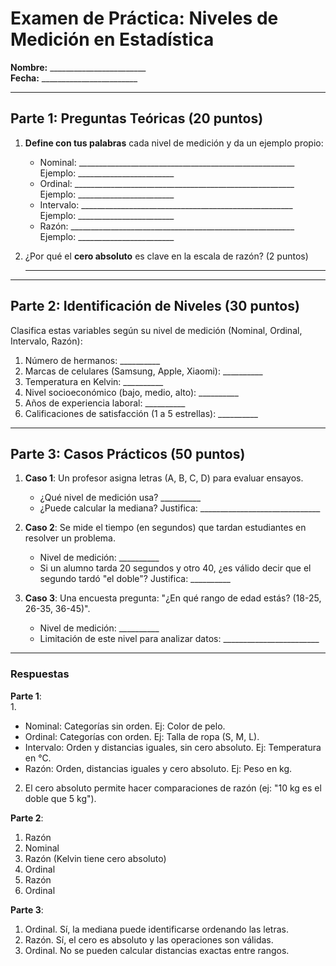 # Examen de Práctica: Niveles de Medición en Estadística

**Nombre:** ________________________  
**Fecha:** ________________________  

---

## Parte 1: Preguntas Teóricas (20 puntos)  
1. **Define con tus palabras** cada nivel de medición y da un ejemplo propio:  
   - Nominal: ______________________________________________________  
     Ejemplo: ________________________  
   - Ordinal: _______________________________________________________  
     Ejemplo: ________________________  
   - Intervalo: _____________________________________________________  
     Ejemplo: ________________________  
   - Razón: ________________________________________________________  
     Ejemplo: ________________________  

2. ¿Por qué el **cero absoluto** es clave en la escala de razón? (2 puntos)  
   ______________________________________________________________  

---

## Parte 2: Identificación de Niveles (30 puntos)  
Clasifica estas variables según su nivel de medición (Nominal, Ordinal, Intervalo, Razón):  
1. Número de hermanos: __________  
2. Marcas de celulares (Samsung, Apple, Xiaomi): __________  
3. Temperatura en Kelvin: __________  
4. Nivel socioeconómico (bajo, medio, alto): __________  
5. Años de experiencia laboral: __________  
6. Calificaciones de satisfacción (1 a 5 estrellas): __________  

---

## Parte 3: Casos Prácticos (50 puntos)  
1. **Caso 1**: Un profesor asigna letras (A, B, C, D) para evaluar ensayos.  
   - ¿Qué nivel de medición usa? __________  
   - ¿Puede calcular la mediana? Justifica: ______________________________  

2. **Caso 2**: Se mide el tiempo (en segundos) que tardan estudiantes en resolver un problema.  
   - Nivel de medición: __________  
   - Si un alumno tarda 20 segundos y otro 40, ¿es válido decir que el segundo tardó "el doble"? Justifica: __________  

3. **Caso 3**: Una encuesta pregunta: "¿En qué rango de edad estás? (18-25, 26-35, 36-45)".  
   - Nivel de medición: __________  
   - Limitación de este nivel para analizar datos: ________________________  

---

### **Respuestas** 

**Parte 1**:  
1.  
   - Nominal: Categorías sin orden. Ej: Color de pelo.  
   - Ordinal: Categorías con orden. Ej: Talla de ropa (S, M, L).  
   - Intervalo: Orden y distancias iguales, sin cero absoluto. Ej: Temperatura en °C.  
   - Razón: Orden, distancias iguales y cero absoluto. Ej: Peso en kg.  

2. El cero absoluto permite hacer comparaciones de razón (ej: "10 kg es el doble que 5 kg").  

**Parte 2**:  
1. Razón  
2. Nominal  
3. Razón (Kelvin tiene cero absoluto)  
4. Ordinal  
5. Razón  
6. Ordinal  

**Parte 3**:  
1. Ordinal. Sí, la mediana puede identificarse ordenando las letras.  
2. Razón. Sí, el cero es absoluto y las operaciones son válidas.  
3. Ordinal. No se pueden calcular distancias exactas entre rangos.

